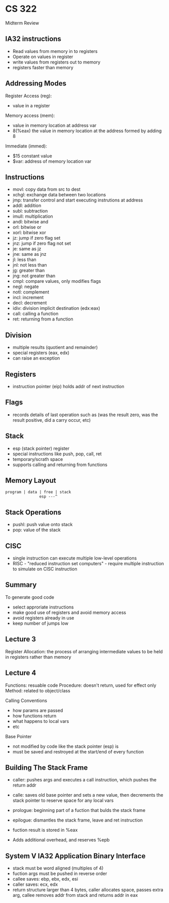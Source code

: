 CS 322
======

Midterm Review

IA32 instructions
-----------------

* Read values from memory in to registers
* Operate on values in register
* write values from registers out to memory
* registers faster than memory


Addressing Modes
---------------

Register Access (reg): 

* value in a register

Memory access (mem): 
* value in memory location at address var
* 8(%eax) the value in memory location at the address formed by adding 8

Immediate (immed): 
* $15 constant value
* $var: address of memory location var

Instructions
------------

* movl: copy data from src to dest
* xchgl: exchange data between two locations
* jmp: transfer control and start executing instrutions at address
* addl: addition
* subl: subtraction
* imull: multiplication
* andl: bitwise and
* orl:  bitwise or
* xorl: bitwise xor
* jz: jump if zero flag set
* jnz: jump if zero flag not set
* je: same as jz
* jne: same as jnz
* jl: less than
* jnl: not less than
* jg: greater than
* jng: not greater than
* cmpl: compare values, only modifies flags
* negl: negate
* notl: complement
* incl: increment
* decl: decrement
* idiv: division implicit destination (edx:eax)
* call: calling a function
* ret: returning from a function

Division
--------

* multiple results (quotient and remainder)
* special registers (eax, edx)
* can raise an exception

Registers
---------

* instruction pointer (eip) holds addr of next instruction


Flags
-----

* records details of last operation such as (was the result zero, was the result positive, did a carry occur, etc)

Stack
-----

* esp (stack pointer) register
* special instructions like push, pop, call, ret
* temporary/scrath space
* supports calling and returning from functions

Memory Layout
-------------

    program | data | free | stack
                   esp ---^

Stack Operations
----------------

* pushl: push value onto stack
* pop: value of the stack

CISC
----

* single instruction can execute multiple low-level operations
* RISC - "reduced instruction set computers" - require multiple instruction to simulate on CISC instruction

Summary
-------

To generate good code

* select approriate instructions
* make good use of registers and avoid memory access
* avoid registers already in use
* keep number of jumps low

Lecture 3
---------

Register Allocation: the process of arranging intermediate values to be held in registers rather than memory


Lecture 4
---------

Functions: resuable code
Procedure: doesn't return, used for effect only
Method: related to object/class

Calling Conventions

* how params are passed
* how functions return
* what happens to local vars
* etc

Base Pointer

* not modified by code like the stack pointer (esp) is
* must be saved and restroyed at the start/end of every function

Building The Stack Frame
------------------------

* caller: pushes args and executes a call instruction, which pushes the return addr
* calle: saves old base pointer and sets a new value, then decrements the stack pointer to reserve space for any local vars

* prologue: beginning part of a fuction that bulds the stack frame
* epilogue: dismantles the stack frame, leave and ret instruction
* fuction result is stored in %eax
* Adds additional overhead, and reserves %epb



System V IA32 Application Binary Interface
------------------------------------------

* stack must be word aligned (multiples of 4)
* fuction args must be pushed in reverse order
* callee saves: ebp, ebx, edx, esi
* caller saves: ecx, edx
* return structure larger than 4 bytes, caller allocates space, passes extra arg, callee removes addr from stack and returns addr in eax

